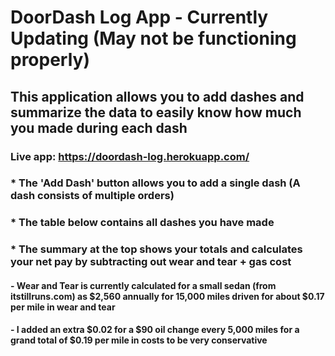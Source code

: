# DoorDash Log App - Currently Updating (May not be functioning properly)

## This application allows you to add dashes and summarize the data to easily know how much you made during each dash
### Live app: https://doordash-log.herokuapp.com/
### * The 'Add Dash' button allows you to add a single dash (A dash consists of multiple orders)
### * The table below contains all dashes you have made
### * The summary at the top shows your totals and calculates your net pay by subtracting out wear and tear + gas cost

#### - Wear and Tear is currently calculated for a small sedan (from itstillruns.com) as $2,560 annually for 15,000 miles driven for about $0.17 per mile in wear and tear
#### - I added an extra $0.02 for a $90 oil change every 5,000 miles for a grand total of $0.19 per mile in costs to be very conservative 
